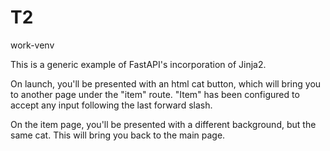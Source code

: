 # T2
work-venv

This is a generic example of FastAPI's incorporation of Jinja2.

On launch, you'll be presented with an html cat button, which will bring you to another page under the "item" route. "Item" has been configured to accept any input following the last forward slash.

On the item page, you'll be presented with a different background, but the same cat. This will bring you back to the main page.
